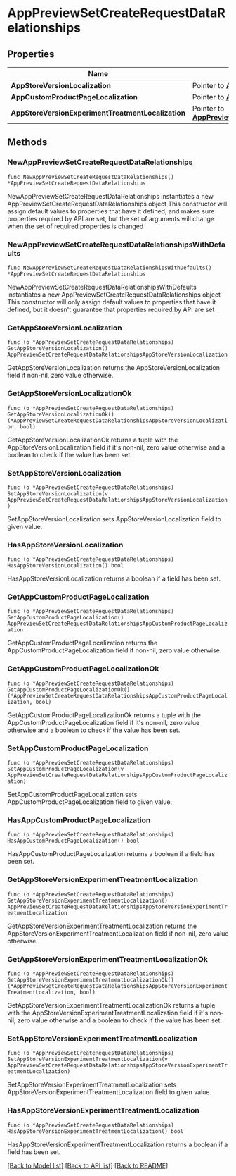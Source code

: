# AppPreviewSetCreateRequestDataRelationships

## Properties

Name | Type | Description | Notes
------------ | ------------- | ------------- | -------------
**AppStoreVersionLocalization** | Pointer to [**AppPreviewSetCreateRequestDataRelationshipsAppStoreVersionLocalization**](AppPreviewSetCreateRequestDataRelationshipsAppStoreVersionLocalization.md) |  | [optional] 
**AppCustomProductPageLocalization** | Pointer to [**AppPreviewSetCreateRequestDataRelationshipsAppCustomProductPageLocalization**](AppPreviewSetCreateRequestDataRelationshipsAppCustomProductPageLocalization.md) |  | [optional] 
**AppStoreVersionExperimentTreatmentLocalization** | Pointer to [**AppPreviewSetCreateRequestDataRelationshipsAppStoreVersionExperimentTreatmentLocalization**](AppPreviewSetCreateRequestDataRelationshipsAppStoreVersionExperimentTreatmentLocalization.md) |  | [optional] 

## Methods

### NewAppPreviewSetCreateRequestDataRelationships

`func NewAppPreviewSetCreateRequestDataRelationships() *AppPreviewSetCreateRequestDataRelationships`

NewAppPreviewSetCreateRequestDataRelationships instantiates a new AppPreviewSetCreateRequestDataRelationships object
This constructor will assign default values to properties that have it defined,
and makes sure properties required by API are set, but the set of arguments
will change when the set of required properties is changed

### NewAppPreviewSetCreateRequestDataRelationshipsWithDefaults

`func NewAppPreviewSetCreateRequestDataRelationshipsWithDefaults() *AppPreviewSetCreateRequestDataRelationships`

NewAppPreviewSetCreateRequestDataRelationshipsWithDefaults instantiates a new AppPreviewSetCreateRequestDataRelationships object
This constructor will only assign default values to properties that have it defined,
but it doesn't guarantee that properties required by API are set

### GetAppStoreVersionLocalization

`func (o *AppPreviewSetCreateRequestDataRelationships) GetAppStoreVersionLocalization() AppPreviewSetCreateRequestDataRelationshipsAppStoreVersionLocalization`

GetAppStoreVersionLocalization returns the AppStoreVersionLocalization field if non-nil, zero value otherwise.

### GetAppStoreVersionLocalizationOk

`func (o *AppPreviewSetCreateRequestDataRelationships) GetAppStoreVersionLocalizationOk() (*AppPreviewSetCreateRequestDataRelationshipsAppStoreVersionLocalization, bool)`

GetAppStoreVersionLocalizationOk returns a tuple with the AppStoreVersionLocalization field if it's non-nil, zero value otherwise
and a boolean to check if the value has been set.

### SetAppStoreVersionLocalization

`func (o *AppPreviewSetCreateRequestDataRelationships) SetAppStoreVersionLocalization(v AppPreviewSetCreateRequestDataRelationshipsAppStoreVersionLocalization)`

SetAppStoreVersionLocalization sets AppStoreVersionLocalization field to given value.

### HasAppStoreVersionLocalization

`func (o *AppPreviewSetCreateRequestDataRelationships) HasAppStoreVersionLocalization() bool`

HasAppStoreVersionLocalization returns a boolean if a field has been set.

### GetAppCustomProductPageLocalization

`func (o *AppPreviewSetCreateRequestDataRelationships) GetAppCustomProductPageLocalization() AppPreviewSetCreateRequestDataRelationshipsAppCustomProductPageLocalization`

GetAppCustomProductPageLocalization returns the AppCustomProductPageLocalization field if non-nil, zero value otherwise.

### GetAppCustomProductPageLocalizationOk

`func (o *AppPreviewSetCreateRequestDataRelationships) GetAppCustomProductPageLocalizationOk() (*AppPreviewSetCreateRequestDataRelationshipsAppCustomProductPageLocalization, bool)`

GetAppCustomProductPageLocalizationOk returns a tuple with the AppCustomProductPageLocalization field if it's non-nil, zero value otherwise
and a boolean to check if the value has been set.

### SetAppCustomProductPageLocalization

`func (o *AppPreviewSetCreateRequestDataRelationships) SetAppCustomProductPageLocalization(v AppPreviewSetCreateRequestDataRelationshipsAppCustomProductPageLocalization)`

SetAppCustomProductPageLocalization sets AppCustomProductPageLocalization field to given value.

### HasAppCustomProductPageLocalization

`func (o *AppPreviewSetCreateRequestDataRelationships) HasAppCustomProductPageLocalization() bool`

HasAppCustomProductPageLocalization returns a boolean if a field has been set.

### GetAppStoreVersionExperimentTreatmentLocalization

`func (o *AppPreviewSetCreateRequestDataRelationships) GetAppStoreVersionExperimentTreatmentLocalization() AppPreviewSetCreateRequestDataRelationshipsAppStoreVersionExperimentTreatmentLocalization`

GetAppStoreVersionExperimentTreatmentLocalization returns the AppStoreVersionExperimentTreatmentLocalization field if non-nil, zero value otherwise.

### GetAppStoreVersionExperimentTreatmentLocalizationOk

`func (o *AppPreviewSetCreateRequestDataRelationships) GetAppStoreVersionExperimentTreatmentLocalizationOk() (*AppPreviewSetCreateRequestDataRelationshipsAppStoreVersionExperimentTreatmentLocalization, bool)`

GetAppStoreVersionExperimentTreatmentLocalizationOk returns a tuple with the AppStoreVersionExperimentTreatmentLocalization field if it's non-nil, zero value otherwise
and a boolean to check if the value has been set.

### SetAppStoreVersionExperimentTreatmentLocalization

`func (o *AppPreviewSetCreateRequestDataRelationships) SetAppStoreVersionExperimentTreatmentLocalization(v AppPreviewSetCreateRequestDataRelationshipsAppStoreVersionExperimentTreatmentLocalization)`

SetAppStoreVersionExperimentTreatmentLocalization sets AppStoreVersionExperimentTreatmentLocalization field to given value.

### HasAppStoreVersionExperimentTreatmentLocalization

`func (o *AppPreviewSetCreateRequestDataRelationships) HasAppStoreVersionExperimentTreatmentLocalization() bool`

HasAppStoreVersionExperimentTreatmentLocalization returns a boolean if a field has been set.


[[Back to Model list]](../README.md#documentation-for-models) [[Back to API list]](../README.md#documentation-for-api-endpoints) [[Back to README]](../README.md)


